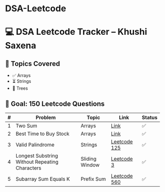 # DSA-Leetcode
# 💻 DSA Leetcode Tracker – Khushi Saxena

## 🔁 Topics Covered
- ✅ Arrays
- ⏳ Strings
- 🔁 Trees

## 🎯 Goal: 150 Leetcode Questions

| # | Problem | Topic | Link | Status |
|---|---------|-------|------|--------|
| 1 | Two Sum | Arrays | [Link](https://leetcode.com/problems/two-sum) | ✅ |
| 2 | Best Time to Buy Stock | Arrays | [Link](https://leetcode.com/problems/best-time-to-buy-and-sell-stock) | ✅ | 
| 3 | Valid Palindrome | Strings | [Leetcode 125](https://leetcode.com/problems/valid-palindrome) | ✅ |
| 4 | Longest Substring Without Repeating Characters | Sliding Window | [Leetcode 3](https://leetcode.com/problems/longest-substring-without-repeating-characters/) | ✅ |
| 5 | Subarray Sum Equals K | Prefix Sum | [Leetcode 560](https://leetcode.com/problems/subarray-sum-equals-k) | ✅ |
